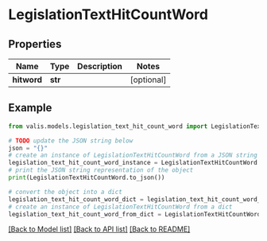 # LegislationTextHitCountWord


## Properties

Name | Type | Description | Notes
------------ | ------------- | ------------- | -------------
**hitword** | **str** |  | [optional] 

## Example

```python
from valis.models.legislation_text_hit_count_word import LegislationTextHitCountWord

# TODO update the JSON string below
json = "{}"
# create an instance of LegislationTextHitCountWord from a JSON string
legislation_text_hit_count_word_instance = LegislationTextHitCountWord.from_json(json)
# print the JSON string representation of the object
print(LegislationTextHitCountWord.to_json())

# convert the object into a dict
legislation_text_hit_count_word_dict = legislation_text_hit_count_word_instance.to_dict()
# create an instance of LegislationTextHitCountWord from a dict
legislation_text_hit_count_word_from_dict = LegislationTextHitCountWord.from_dict(legislation_text_hit_count_word_dict)
```
[[Back to Model list]](../README.md#documentation-for-models) [[Back to API list]](../README.md#documentation-for-api-endpoints) [[Back to README]](../README.md)


